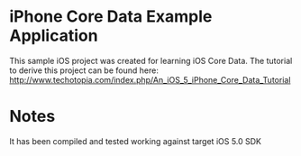 iPhone Core Data Example Application
====================================

This sample iOS project was created for learning iOS Core Data. The tutorial to derive this project can be found here: http://www.techotopia.com/index.php/An_iOS_5_iPhone_Core_Data_Tutorial


Notes
=====
It has been compiled and tested working against target iOS 5.0 SDK
